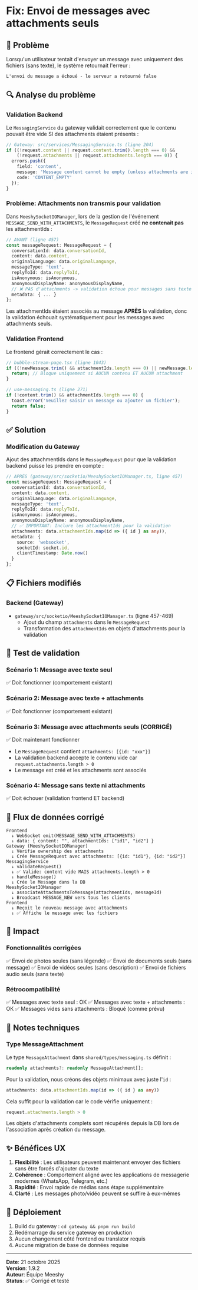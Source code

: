 # Fix: Envoi de messages avec attachments seuls

## 🐛 Problème
Lorsqu'un utilisateur tentait d'envoyer un message avec uniquement des fichiers (sans texte), le système retournait l'erreur : 
```
L'envoi du message a échoué - le serveur a retourné false
```

## 🔍 Analyse du problème

### Validation Backend
Le `MessagingService` du gateway validait correctement que le contenu pouvait être vide SI des attachments étaient présents :

```typescript
// Gateway: src/services/MessagingService.ts (ligne 204)
if ((!request.content || request.content.trim().length === 0) && 
    (!request.attachments || request.attachments.length === 0)) {
  errors.push({
    field: 'content',
    message: 'Message content cannot be empty (unless attachments are included)',
    code: 'CONTENT_EMPTY'
  });
}
```

### Problème: Attachments non transmis pour validation
Dans `MeeshySocketIOManager`, lors de la gestion de l'événement `MESSAGE_SEND_WITH_ATTACHMENTS`, le `MessageRequest` créé **ne contenait pas** les attachmentIds :

```typescript
// AVANT (ligne 457)
const messageRequest: MessageRequest = {
  conversationId: data.conversationId,
  content: data.content,
  originalLanguage: data.originalLanguage,
  messageType: 'text',
  replyToId: data.replyToId,
  isAnonymous: isAnonymous,
  anonymousDisplayName: anonymousDisplayName,
  // ❌ PAS d'attachments -> validation échoue pour messages sans texte
  metadata: { ... }
};
```

Les attachmentIds étaient associés au message **APRÈS** la validation, donc la validation échouait systématiquement pour les messages avec attachments seuls.

### Validation Frontend
Le frontend gérait correctement le cas :

```typescript
// bubble-stream-page.tsx (ligne 1043)
if ((!newMessage.trim() && attachmentIds.length === 0) || newMessage.length > maxMessageLength) {
  return; // Bloque uniquement si AUCUN contenu ET AUCUN attachment
}

// use-messaging.ts (ligne 271)
if (!content.trim() && attachmentIds.length === 0) {
  toast.error('Veuillez saisir un message ou ajouter un fichier');
  return false;
}
```

## ✅ Solution

### Modification du Gateway
Ajout des attachmentIds dans le `MessageRequest` pour que la validation backend puisse les prendre en compte :

```typescript
// APRÈS (gateway/src/socketio/MeeshySocketIOManager.ts, ligne 457)
const messageRequest: MessageRequest = {
  conversationId: data.conversationId,
  content: data.content,
  originalLanguage: data.originalLanguage,
  messageType: 'text',
  replyToId: data.replyToId,
  isAnonymous: isAnonymous,
  anonymousDisplayName: anonymousDisplayName,
  // ✅ IMPORTANT: Inclure les attachmentIds pour la validation
  attachments: data.attachmentIds.map(id => ({ id } as any)),
  metadata: {
    source: 'websocket',
    socketId: socket.id,
    clientTimestamp: Date.now()
  }
};
```

## 📋 Fichiers modifiés

### Backend (Gateway)
- `gateway/src/socketio/MeeshySocketIOManager.ts` (ligne 457-469)
  - Ajout du champ `attachments` dans le `MessageRequest`
  - Transformation des `attachmentIds` en objets d'attachments pour la validation

## 🧪 Test de validation

### Scénario 1: Message avec texte seul
✅ Doit fonctionner (comportement existant)

### Scénario 2: Message avec texte + attachments
✅ Doit fonctionner (comportement existant)

### Scénario 3: Message avec attachments seuls (CORRIGÉ)
✅ Doit maintenant fonctionner
- Le `MessageRequest` contient `attachments: [{id: "xxx"}]`
- La validation backend accepte le contenu vide car `request.attachments.length > 0`
- Le message est créé et les attachments sont associés

### Scénario 4: Message sans texte ni attachments
✅ Doit échouer (validation frontend ET backend)

## 🔄 Flux de données corrigé

```
Frontend
  ↓ WebSocket emit(MESSAGE_SEND_WITH_ATTACHMENTS)
  ↓ data: { content: "", attachmentIds: ["id1", "id2"] }
Gateway (MeeshySocketIOManager)
  ↓ Vérifie ownership des attachments
  ↓ Crée MessageRequest avec attachments: [{id: "id1"}, {id: "id2"}]
MessagingService
  ↓ validateRequest()
  ↓ ✅ Valide: content vide MAIS attachments.length > 0
  ↓ handleMessage()
  ↓ Crée le Message dans la DB
MeeshySocketIOManager
  ↓ associateAttachmentsToMessage(attachmentIds, messageId)
  ↓ Broadcast MESSAGE_NEW vers tous les clients
Frontend
  ↓ Reçoit le nouveau message avec attachments
  ↓ ✅ Affiche le message avec les fichiers
```

## 🎯 Impact

### Fonctionnalités corrigées
✅ Envoi de photos seules (sans légende)
✅ Envoi de documents seuls (sans message)
✅ Envoi de vidéos seules (sans description)
✅ Envoi de fichiers audio seuls (sans texte)

### Rétrocompatibilité
✅ Messages avec texte seul : OK
✅ Messages avec texte + attachments : OK
✅ Messages vides sans attachments : Bloqué (comme prévu)

## 📝 Notes techniques

### Type MessageAttachment
Le type `MessageAttachment` dans `shared/types/messaging.ts` définit :
```typescript
readonly attachments?: readonly MessageAttachment[];
```

Pour la validation, nous créons des objets minimaux avec juste l'`id` :
```typescript
attachments: data.attachmentIds.map(id => ({ id } as any))
```

Cela suffit pour la validation car le code vérifie uniquement :
```typescript
request.attachments.length > 0
```

Les objets d'attachments complets sont récupérés depuis la DB lors de l'association après création du message.

## ✨ Bénéfices UX

1. **Flexibilité** : Les utilisateurs peuvent maintenant envoyer des fichiers sans être forcés d'ajouter du texte
2. **Cohérence** : Comportement aligné avec les applications de messagerie modernes (WhatsApp, Telegram, etc.)
3. **Rapidité** : Envoi rapide de médias sans étape supplémentaire
4. **Clarté** : Les messages photo/vidéo peuvent se suffire à eux-mêmes

## 🚀 Déploiement

1. Build du gateway : `cd gateway && pnpm run build`
2. Redémarrage du service gateway en production
3. Aucun changement côté frontend ou translator requis
4. Aucune migration de base de données requise

---

**Date**: 21 octobre 2025  
**Version**: 1.9.2  
**Auteur**: Équipe Meeshy  
**Status**: ✅ Corrigé et testé
